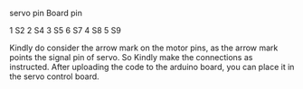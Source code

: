servo pin                         Board pin

1                                     S2
2                                     S4
3                                     S5
6                                     S7
4                                     S8
5                                     S9


Kindly do consider the arrow mark on the motor pins, as the arrow mark points the signal pin of servo. So Kindly make the connections as instructed. 
After uploading the code to the arduino board, you can place it in the servo control board. 
